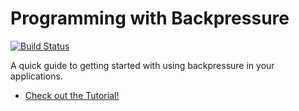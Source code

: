 # Programming with Backpressure

[![Build Status](https://travis-ci.com/jonathanhood/programming-with-backpressure.svg?branch=master)](https://travis-ci.com/jonathanhood/programming-with-backpressure)

A quick guide to getting started with using backpressure in your applications.

* [Check out the Tutorial!](https://jonathanhood.github.io/programming-with-backpressure/)
